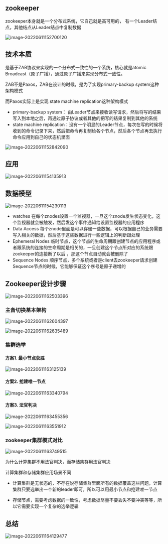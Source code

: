 ## zookeeper

zookeeper本身就是一个分布式系统，它自己就是高可用的， 有一个Leader结点，其他结点从Leader结点中复制数据

![image-20220611152700120](static/images/image-20220611152700120.png)

 ## 技术本质

是基于ZAB协议来实现的一个分布式一致性的一个系统，核心就是atomic Broadcast（原子广播），通过原子广播来实现分布式一致性。

ZAB不是Paxos，ZAB在设计的时候，是为了实现primary-backup system这种架构模式

而Paxos实际上是实现 state  machine replication这种架构模式



- primary-backup system： 由Leader节点来接收读写请求，然后将写的结果写入到本地之后，再通过原子协议或者其他的把写的结果复制到其他的系统
- state  machine replication：没有一个明显的Leader节点，每次在写的时候将收到的命令记录下来，然后把命令再复制给各个节点，然后各个节点再去执行命令应用到自己的状态机里面

![image-20220611152842090](static/images/image-20220611152842090.png)

## 应用

![image-20220611154135913](static/images/image-20220611154135913.png)

## 数据模型

![image-20220611154230113](static/images/image-20220611154230113.png)

- watches   在每个znodes设置一个监视器，一旦这个znode发生状态变化，这个监视器就会被触发，然后发这个事件通知给设置监视器的应用程序
- Data Access  每个znode里面是可以存储一些数据，可以根据自己的业务需要写入相关的数据，然后基于这些数据进行一些逻辑上的判断跟处理
- Ephemeral Nodes 临时节点，这个节点的生命周期跟创建节点的应用程序或者跟系统的连接的生命周期是相关的，一旦创建这个节点所对应的系统跟zookeeper的连接断了以后 ，那这个节点自动就会被删除了
- Sequence Nodes 顺序节点，多个系统或者是client去zookeeper请求创建Sequence节点的时候，它能够保证这个序号是原子递增的

## Zookeeper设计步骤

![image-20220611162503396](static/images/image-20220611162503396.png)

### 主备切换基本架构

![image-20220611162604397](static/images/image-20220611162604397.png)

![image-20220611162635489](static/images/image-20220611162635489.png)

### 集群选举

#### 方案1. 最小节点获胜

![image-20220611163125139](static/images/image-20220611163125139.png)

#### 方案2. 抢建唯一节点

![image-20220611163340794](static/images/image-20220611163340794.png)

#### 方案3. 法官判决

![image-20220611163455356](static/images/image-20220611163455356.png)

![image-20220611163551912](static/images/image-20220611163551912.png)

### zookeeper集群模式对比

![image-20220611163749515](static/images/image-20220611163749515.png)

为什么计算集群不用法官判决，而存储集群用法官判决

计算集群和存储集群应用场景不同

- 计算集群是无状态的，不存在说存储集群里面所有的数据覆盖这些问题，计算集群只要选举出一个新的leader即可，所以可以用最小节点和抢建唯一节点

- 存储节点，需要考虑数据的一致性，考虑数据尽量不要丢失不要冲突等等，所以它需要实现一个复杂的选举逻辑  

## 总结

![image-20220611164129477](static/images/image-20220611164129477.png)

